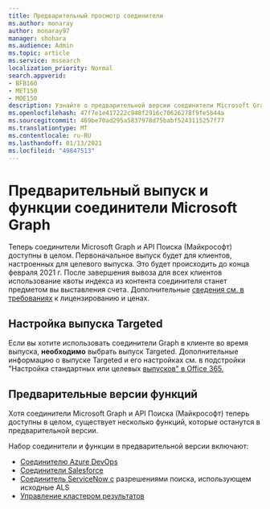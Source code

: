 ```yaml
---
title: Предварительный просмотр соединители
ms.author: monaray
author: monaray97
manager: shohara
ms.audience: Admin
ms.topic: article
ms.service: mssearch
localization_priority: Normal
search.appverid:
- BFB160
- MET150
- MOE150
description: Узнайте о предварительной версии соединители Microsoft Graph для Поиска (Майкрософт).
ms.openlocfilehash: 47f7e1e417222c948f2916c70626278f9fe5b44a
ms.sourcegitcommit: 469be70ad295a5837978d75babf5243115257f77
ms.translationtype: MT
ms.contentlocale: ru-RU
ms.lasthandoff: 01/13/2021
ms.locfileid: "49847513"
---
```

# <a name="microsoft-graph-connectors-preview-release-and-features"></a>Предварительный выпуск и функции соединители Microsoft Graph

Теперь соединители Microsoft Graph и API Поиска (Майкрософт) доступны в целом. Первоначальное выпуск будет для клиентов, настроенных для целевого выпуска. Это будет происходить до конца февраля 2021 г. После завершения вывоза для всех клиентов использование квоты индекса из контента соединителя станет предметом вы выставления счета. Дополнительные [сведения см. в требованиях](licensing.md) к лицензированию и ценах.

## <a name="set-up-targeted-release"></a>Настройка выпуска Targeted

Если вы хотите использовать соединители Graph в клиенте во время выпуска, **необходимо** выбрать выпуск Targeted. Дополнительные информацию о выпуске Targeted и его настройках см. в подстройки "Настройка стандартных или целевых [выпусков" в Office 365.](https://docs.microsoft.com/office365/admin/manage/release-options-in-office-365?view=o365-worldwide&preserve-view=true)

## <a name="preview-features"></a>Предварительные версии функций

Хотя соединители Microsoft Graph и API Поиска (Майкрософт) теперь доступны в целом, существует несколько функций, которые останутся в предварительной версии.

Набор соединители и функции в предварительной версии включают:

* [Соединителю Azure DevOps](azure-devops-connector.md)
* [Соединители Salesforce](salesforce-connector.md)
* [Соединитель ServiceNow с](servicenow-connector.md) разрешениями поиска, использующем исходные ALS
* [Управление кластером результатов](result-cluster.md)